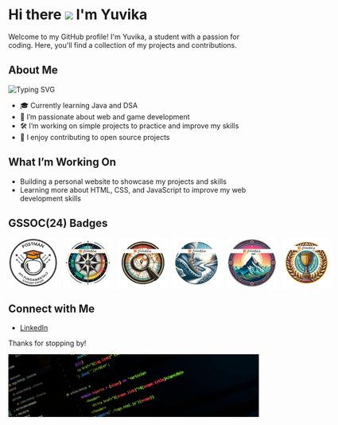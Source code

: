 <h1 align="left">Hi there <img src="https://raw.githubusercontent.com/aemmadi/aemmadi/master/wave.gif" width="35px"> I'm Yuvika</h1>

Welcome to my GitHub profile! I'm Yuvika, a student with a passion for coding. Here, you'll find a collection of my projects and contributions.

## About Me

<p align="left">
  <img src="https://readme-typing-svg.demolab.com?font=Fira+Code&color=0e75b6&size=24&center=true&vCenter=true&width=435&lines=Passionate+about+coding;Always+learning+new+things;Open+Source+Contributor" alt="Typing SVG" />
</p>

- 🎓 Currently learning Java and DSA 
- 🌟 I’m passionate about web and game development
- 🛠️ I’m working on simple projects to practice and improve my skills
- 🎨 I enjoy contributing to open source projects

## What I’m Working On

- Building a personal website to showcase my projects and skills
- Learning more about HTML, CSS, and JavaScript to improve my web development skills

## GSSOC(24) Badges
<div style='display:flex; align-items:center; gap: 10px;' align='center'>
<img src="https://raw.githubusercontent.com/girlscript/gssoc-website-new/main/public/badges/postman.png" width="100px" height="100px" />
  <img src="https://github.com/girlscript/gssoc-website-new/blob/main/public/badges/1.png" width="100px" height="100px" />
  <img src="https://github.com/girlscript/gssoc-website-new/blob/main/public/badges/2.png" width="100px" height="100px" />
  <img src="https://github.com/girlscript/gssoc-website-new/blob/main/public/badges/3.png" width="100px" height="100px" />
  <img src="https://github.com/girlscript/gssoc-website-new/blob/main/public/badges/4.png" width="100px" height="100px" />
  <img src="https://github.com/girlscript/gssoc-website-new/blob/main/public/badges/5.png" width="100px" height="100px" />
</div>

## Connect with Me

- [LinkedIn](https://www.linkedin.com/in/yuvikasai/)

Thanks for stopping by!

![Loading..](https://raw.githubusercontent.com/yuvikasai/yuvikasai/main/header.jfif)

